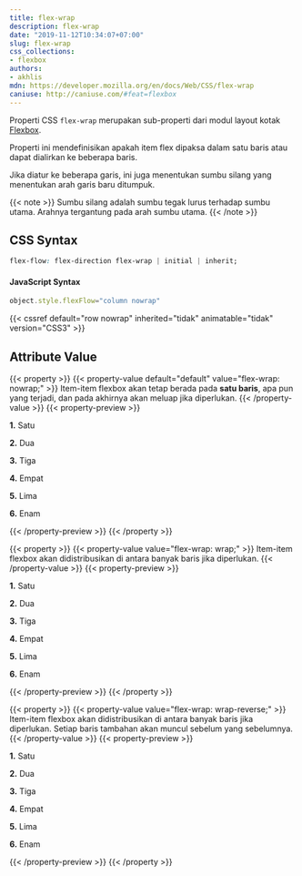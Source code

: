 ```yaml
---
title: flex-wrap
description: flex-wrap
date: "2019-11-12T10:34:07+07:00"
slug: flex-wrap
css_collections:
- flexbox
authors:
- akhlis
mdn: https://developer.mozilla.org/en/docs/Web/CSS/flex-wrap
caniuse: http://caniuse.com/#feat=flexbox
---
```


Properti CSS `flex-wrap` merupakan sub-properti dari modul layout kotak [Flexbox](/css/flexbox).

Properti ini mendefinisikan apakah item flex dipaksa dalam satu baris atau dapat dialirkan ke beberapa baris.

Jika diatur ke beberapa garis, ini juga menentukan sumbu silang yang menentukan arah garis baru ditumpuk.

{{< note >}}
Sumbu silang adalah sumbu tegak lurus terhadap sumbu utama. Arahnya tergantung pada arah sumbu utama.
{{< /note >}}

## CSS Syntax
```css
flex-flow: flex-direction flex-wrap | initial | inherit;
```

#### JavaScript Syntax
```js
object.style.flexFlow="column nowrap"
```

{{< cssref default="row nowrap" inherited="tidak" animatable="tidak" version="CSS3" >}}

## Attribute Value

{{< property >}}
{{< property-value default="default" value="flex-wrap: nowrap;" >}}
Item-item flexbox akan tetap berada pada __satu baris__, apa pun yang terjadi, dan pada akhirnya akan meluap jika diperlukan.
{{< /property-value >}}
{{< property-preview >}}
<div class="property__example flex flex-no-wrap max-w-360px bg-indigo-200 py-3 px-4" id="flex-wrap-nowrap">
  <p class="block text-sm bg-green-200 p-4 rounded-lg"><strong>1.</strong> Satu</p>
  <p class="block text-sm bg-blue-200 p-4 rounded-lg"><strong>2.</strong> Dua</p>
  <p class="block text-sm bg-pink-200 p-4 rounded-lg"><strong>3.</strong> Tiga</p>
  <p class="block text-sm bg-yellow-200 p-4 rounded-lg"><strong>4.</strong> Empat</p>
  <p class="block text-sm bg-red-200 p-4 rounded-lg"><strong>5.</strong> Lima</p>
  <p class="block text-sm bg-purple-200 p-4 rounded-lg"><strong>6.</strong> Enam</p>
</div>
{{< /property-preview >}}
{{< /property >}}

{{< property >}}
{{< property-value value="flex-wrap: wrap;" >}}
Item-item flexbox akan didistribusikan di antara banyak baris jika diperlukan.
{{< /property-value >}}
{{< property-preview >}}
<div class="property__example flex flex-wrap max-w-360px bg-indigo-200 py-3 px-4" id="flex-wrap-wrap">
  <p class="block text-sm bg-green-200 p-4 rounded-lg"><strong>1.</strong> Satu</p>
  <p class="block text-sm bg-blue-200 p-4 rounded-lg"><strong>2.</strong> Dua</p>
  <p class="block text-sm bg-pink-200 p-4 rounded-lg"><strong>3.</strong> Tiga</p>
  <p class="block text-sm bg-yellow-200 p-4 rounded-lg"><strong>4.</strong> Empat</p>
  <p class="block text-sm bg-red-200 p-4 rounded-lg"><strong>5.</strong> Lima</p>
  <p class="block text-sm bg-purple-200 p-4 rounded-lg"><strong>6.</strong> Enam</p>
</div>
{{< /property-preview >}}
{{< /property >}}

{{< property >}}
{{< property-value value="flex-wrap: wrap-reverse;" >}}
Item-item flexbox akan didistribusikan di antara banyak baris jika diperlukan. Setiap baris tambahan akan muncul sebelum yang sebelumnya.
{{< /property-value >}}
{{< property-preview >}}
<div class="property__example flex flex-wrap-reverse max-w-360px bg-indigo-200 py-3 px-4" id="flex-wrap-wrap-reverse">
  <p class="block text-sm bg-green-200 p-4 rounded-lg"><strong>1.</strong> Satu</p>
  <p class="block text-sm bg-blue-200 p-4 rounded-lg"><strong>2.</strong> Dua</p>
  <p class="block text-sm bg-pink-200 p-4 rounded-lg"><strong>3.</strong> Tiga</p>
  <p class="block text-sm bg-yellow-200 p-4 rounded-lg"><strong>4.</strong> Empat</p>
  <p class="block text-sm bg-red-200 p-4 rounded-lg"><strong>5.</strong> Lima</p>
  <p class="block text-sm bg-purple-200 p-4 rounded-lg"><strong>6.</strong> Enam</p>
</div>
{{< /property-preview >}}
{{< /property >}}